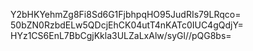 Y2bHKYehmZg8Fi8Sd6G1FjbhpqHO95JudRIs79LRqco=
50bZN0RzbdELw5QDcjEhCK04utT4nKATc0IUC4gQdjY=
HYz1CS6EnL7BbCgjKkla3ULZaLxAlw/syGl//pQG8bs=
